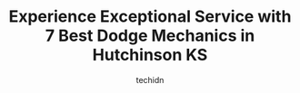 ---
layout: ampstory
image: https://images.unsplash.com/photo-1580014317999-e9f1936787a5?ixlib=rb-4.0.3&ixid=MnwxMjA3fDB8MHxwaG90by1wYWdlfHx8fGVufDB8fHx8&auto=format&fit=crop&w=640&h=853&q=80
author: techidn
featured: false
description: Experience the excellence of automotive service by visiting the 7 best Dodge Mechanic in Hutchinson KS, USA. With their expertise, attention to detail, and commitment to customer satisfactio
title: Experience Exceptional Service with 7 Best Dodge Mechanics in Hutchinson KS
cover:
   title: Experience Exceptional Service with 7 Best Dodge Mechanics in Hutchinson KS
   subtitle: Rickpate
   background: https://images.unsplash.com/photo-1580014317999-e9f1936787a5?ixlib=rb-4.0.3&ixid=MnwxMjA3fDB8MHxwaG90by1wYWdlfHx8fGVufDB8fHx8&auto=format&fit=crop&w=640&h=853&q=80

pages: 
 - layout: thirds
   top: <h1>#1 Allen Samuels Chrysler Jeep Dodge Ram of Hutchinson</h1>
   bottom: "<p>Brett went above and beyond to help me get financed for a vehicle when another dealership wouldnt.  Tom was an awesome salesman, was very knowledgeable about the vehicle.</p>"
   background: https://www.knot35.com/toplist/wp-content/uploads/2023/06/best-dodge-mechanic-1-in-hutchinson-ks-1685834588.jpeg
   backgroundblur: true
 - layout: thirds
   top: <h1>#2 Red Rock Auto Center, Inc.</h1>
   bottom: "<p>200 N Main St, South Hutchinson, KS 67505, United States</p>"
   background: https://www.knot35.com/toplist/wp-content/uploads/2023/06/best-dodge-mechanic-2-in-hutchinson-ks-1685834589.jpeg
   cta:
      link: https://www.knot35.com/toplist/experience-exceptional-service-with-7-best-dodge-mechanics-in-hutchinson-ks/
      text: Experience Exceptional Service with 7 Best Dodge Mechanics in Hutchinson KS
 - layout: thirds
   top: <h1>#3 Taylor Performance</h1>
   bottom: "<p>900 Nickerson Blvd, Hutchinson, KS 67501, United States</p>"
   background: https://www.knot35.com/toplist/wp-content/uploads/2023/06/best-dodge-mechanic-3-in-hutchinson-ks-1685834589.jpeg
   cta:
      link: https://www.knot35.com/toplist/experience-exceptional-service-with-7-best-dodge-mechanics-in-hutchinson-ks/
      text: Experience Exceptional Service with 7 Best Dodge Mechanics in Hutchinson KS
 - layout: thirds
   top: <h1>#4 Bob Goertz Auto Repair, Inc.</h1>
   bottom: "<p>101 E Sherman St, Hutchinson, KS 67501, United States</p>"
   background: https://images.unsplash.com/photo-1531169509526-f8f1fdaa4a67?ixlib=rb-4.0.3&ixid=MnwxMjA3fDB8MHxwaG90by1wYWdlfHx8fGVufDB8fHx8&auto=format&fit=crop&w=640&h=853&q=80
   cta:
      link: https://www.knot35.com/toplist/experience-exceptional-service-with-7-best-dodge-mechanics-in-hutchinson-ks/
      text: Experience Exceptional Service with 7 Best Dodge Mechanics in Hutchinson KS
 - layout: thirds
   top: <h1>#5 Conklin Buick GMC Hutchinson Service</h1>
   bottom: "<p>1400 E 11th Ave, Hutchinson, KS 67501, United States</p>"
   background: https://images.unsplash.com/photo-1549241520-425e3dfc01cb?ixlib=rb-4.0.3&ixid=MnwxMjA3fDB8MHxwaG90by1wYWdlfHx8fGVufDB8fHx8&auto=format&fit=crop&w=640&h=853&q=80
   cta:
      link: https://www.knot35.com/toplist/experience-exceptional-service-with-7-best-dodge-mechanics-in-hutchinson-ks/
      text: Experience Exceptional Service with 7 Best Dodge Mechanics in Hutchinson KS
 - layout: thirds
   top: <h1>#6 Downtown Automotive LLC</h1>
   bottom: "<p>300 W 1st Ave, Hutchinson, KS 67501, United States</p>"
   background: https://images.unsplash.com/photo-1547366785-564103df7e13?ixlib=rb-4.0.3&ixid=MnwxMjA3fDB8MHxwaG90by1wYWdlfHx8fGVufDB8fHx8&auto=format&fit=crop&w=640&h=853&q=80
   cta:
      link: https://www.knot35.com/toplist/experience-exceptional-service-with-7-best-dodge-mechanics-in-hutchinson-ks/
      text: Experience Exceptional Service with 7 Best Dodge Mechanics in Hutchinson KS
 - layout: thirds
   top: <h1>#7 Dales Northgate Service</h1>
   bottom: "<p>629 E 30th Ave, Hutchinson, KS 67502, United States</p>"
   background: https://images.unsplash.com/photo-1597773150796-e5c14ebecbf5?ixlib=rb-4.0.3&ixid=MnwxMjA3fDB8MHxwaG90by1wYWdlfHx8fGVufDB8fHx8&auto=format&fit=crop&w=640&h=853&q=80
   cta:
      link: https://www.knot35.com/toplist/experience-exceptional-service-with-7-best-dodge-mechanics-in-hutchinson-ks/
      text: Experience Exceptional Service with 7 Best Dodge Mechanics in Hutchinson KS
 - layout: thirds
   middle: Continue reading...
   background: https://images.unsplash.com/photo-1595364397663-fca4f075d796?ixlib=rb-4.0.3&ixid=MnwxMjA3fDB8MHxwaG90by1wYWdlfHx8fGVufDB8fHx8&auto=format&fit=crop&w=640&h=853&q=80
   cta:
      link: https://www.knot35.com/toplist/experience-exceptional-service-with-7-best-dodge-mechanics-in-hutchinson-ks/
      text: Experience Exceptional Service with 7 Best Dodge Mechanics in Hutchinson KS
      
---